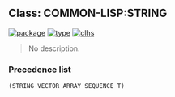 ## Class: COMMON-LISP:STRING
[![package](https://img.shields.io/badge/Package-COMMON--LISP-5f9ea0.svg?style=social&colorA=999999)](../) [![type](https://img.shields.io/badge/Type-Class-5f9ea0.svg?style=social&colorA=999999)](../#class) [![clhs](https://img.shields.io/badge/CLHS-STRING-5f9ea0.svg?style=social&colorA=999999)](http://www.lispworks.com/documentation/HyperSpec/Body/a_string.htm) 

> No description.

### Precedence list
```
(STRING VECTOR ARRAY SEQUENCE T)
```
